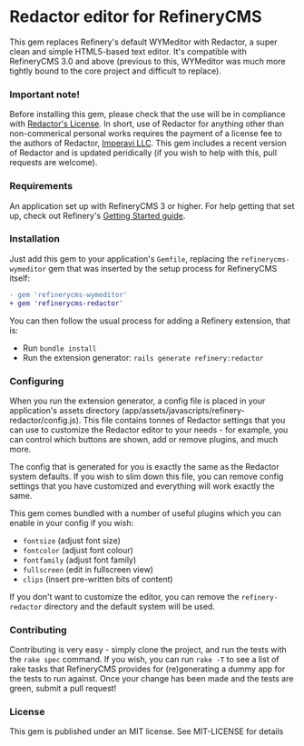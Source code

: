 # Redactor editor for RefineryCMS

This gem replaces Refinery's default WYMeditor with Redactor, a super clean and simple HTML5-based text editor. It's compatible with RefineryCMS 3.0 and above (previous to this, WYMeditor was much more tightly bound to the core project and difficult to replace).

### Important note!

Before installing this gem, please check that the use will be in compliance with [Redactor's License](http://imperavi.com/redactor/license/). In short, use of Redactor for anything other than non-commerical personal works requires the payment of a license fee to the authors of Redactor, [Imperavi LLC](http://imperavi.com/). This gem includes a recent version of Redactor and is updated peridically (if you wish to help with this, pull requests are welcome).

### Requirements

An application set up with RefineryCMS 3 or higher. For help getting that set up, check out Refinery's [Getting Started guide](refinerycms.com/guides/getting-started/).

### Installation

Just add this gem to your application's `Gemfile`, replacing the `refinerycms-wymeditor` gem that was inserted by the setup process for RefineryCMS itself:

``` diff
- gem 'refinerycms-wymeditor'
+ gem 'refinerycms-redactor'
```

You can then follow the usual process for adding a Refinery extension, that is:

* Run `bundle install`
* Run the extension generator:  `rails generate refinery:redactor`


### Configuring

When you run the extension generator, a config file is placed in your application's assets directory (app/assets/javascripts/refinery-redactor/config.js). This file contains tonnes of Redactor settings that you can use to customize the Redactor editor to your needs - for example, you can control which buttons are shown, add or remove plugins, and much more. 

The config that is generated for you is exactly the same as the Redactor system defaults. If you wish to slim down this file, you can remove config settings that you have customized and everything will work exactly the same.

This gem comes bundled with a number of useful plugins which you can enable in your config if you wish:

- `fontsize` (adjust font size)
- `fontcolor` (adjust font colour)
- `fontfamily` (adjust font family)
- `fullscreen` (edit in fullscreen view)
- `clips` (insert pre-written bits of content)

If you don't want to customize the editor, you can remove the `refinery-redactor` directory and the default system will be used.


### Contributing

Contributing is very easy - simply clone the project, and run the tests with the `rake spec` command. If you wish, you can run `rake -T` to see a list of rake tasks that RefineryCMS provides for (re)generating a dummy app for the tests to run against. Once your change has been made and the tests are green, submit a pull request!

### License

This gem is published under an MIT license. See MIT-LICENSE for details
